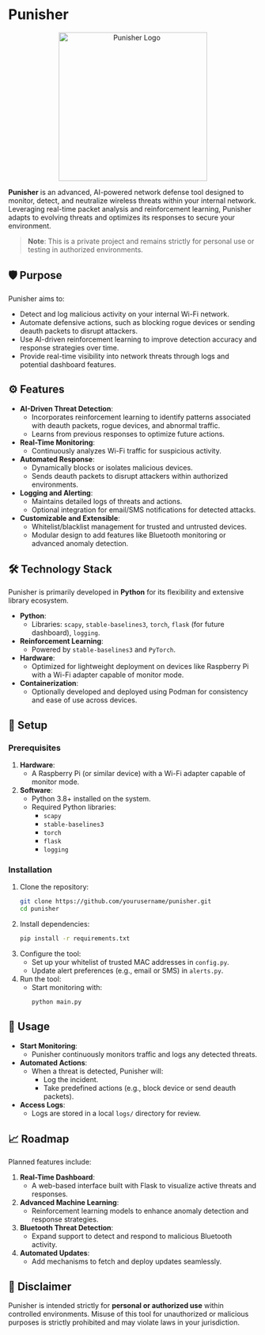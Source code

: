
# Punisher

<p align="center">
  <img src="img/lPunisher-Logo.png" alt="Punisher Logo" width="300">
</p>

**Punisher** is an advanced, AI-powered network defense tool designed to monitor, detect, and neutralize wireless threats within your internal network. Leveraging real-time packet analysis and reinforcement learning, Punisher adapts to evolving threats and optimizes its responses to secure your environment.

> **Note**: This is a private project and remains strictly for personal use or testing in authorized environments.

## 🛡️ Purpose

Punisher aims to:
- Detect and log malicious activity on your internal Wi-Fi network.
- Automate defensive actions, such as blocking rogue devices or sending deauth packets to disrupt attackers.
- Use AI-driven reinforcement learning to improve detection accuracy and response strategies over time.
- Provide real-time visibility into network threats through logs and potential dashboard features.

## ⚙️ Features

- **AI-Driven Threat Detection**:
  - Incorporates reinforcement learning to identify patterns associated with deauth packets, rogue devices, and abnormal traffic.
  - Learns from previous responses to optimize future actions.
- **Real-Time Monitoring**:
  - Continuously analyzes Wi-Fi traffic for suspicious activity.
- **Automated Response**:
  - Dynamically blocks or isolates malicious devices.
  - Sends deauth packets to disrupt attackers within authorized environments.
- **Logging and Alerting**:
  - Maintains detailed logs of threats and actions.
  - Optional integration for email/SMS notifications for detected attacks.
- **Customizable and Extensible**:
  - Whitelist/blacklist management for trusted and untrusted devices.
  - Modular design to add features like Bluetooth monitoring or advanced anomaly detection.

## 🛠️ Technology Stack

Punisher is primarily developed in **Python** for its flexibility and extensive library ecosystem. 

- **Python**:
  - Libraries: `scapy`, `stable-baselines3`, `torch`, `flask` (for future dashboard), `logging`.
- **Reinforcement Learning**:
  - Powered by `stable-baselines3` and `PyTorch`.
- **Hardware**:
  - Optimized for lightweight deployment on devices like Raspberry Pi with a Wi-Fi adapter capable of monitor mode.
- **Containerization**:
  - Optionally developed and deployed using Podman for consistency and ease of use across devices.

## 🔧 Setup
### Prerequisites
1. **Hardware**:
   - A Raspberry Pi (or similar device) with a Wi-Fi adapter capable of monitor mode.
2. **Software**:
   - Python 3.8+ installed on the system.
   - Required Python libraries:
     - `scapy`
     - `stable-baselines3`
     - `torch`
     - `flask`
     - `logging`

### Installation
1. Clone the repository:
   ```bash
   git clone https://github.com/yourusername/punisher.git
   cd punisher
   ```
2. Install dependencies:
   ```bash
   pip install -r requirements.txt
   ```
3. Configure the tool:
   - Set up your whitelist of trusted MAC addresses in `config.py`.
   - Update alert preferences (e.g., email or SMS) in `alerts.py`.
4. Run the tool:
   - Start monitoring with:
     ```bash
     python main.py
     ```

## 🚀 Usage

- **Start Monitoring**:
  - Punisher continuously monitors traffic and logs any detected threats.
- **Automated Actions**:
  - When a threat is detected, Punisher will:
    - Log the incident.
    - Take predefined actions (e.g., block device or send deauth packets).
- **Access Logs**:
  - Logs are stored in a local `logs/` directory for review.

## 📈 Roadmap

Planned features include:
1. **Real-Time Dashboard**:
   - A web-based interface built with Flask to visualize active threats and responses.
2. **Advanced Machine Learning**:
   - Reinforcement learning models to enhance anomaly detection and response strategies.
3. **Bluetooth Threat Detection**:
   - Expand support to detect and respond to malicious Bluetooth activity.
4. **Automated Updates**:
   - Add mechanisms to fetch and deploy updates seamlessly.

## 📝 Disclaimer
Punisher is intended strictly for **personal or authorized use** within controlled environments. Misuse of this tool for unauthorized or malicious purposes is strictly prohibited and may violate laws in your jurisdiction.
